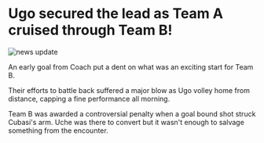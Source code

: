 ---
---

# Ugo secured the lead as Team A cruised through Team B!

![news update](/cup.jpg)

An early goal from Coach put a dent on what was an exciting start for Team B.

Their efforts to battle back suffered a major blow as Ugo volley home from distance, capping a fine performance all morning.

Team B was awarded a controversial penalty when a goal bound shot struck Cubasi's arm. Uche was there to convert but it wasn't enough to salvage something from the encounter.
